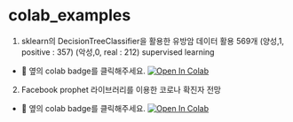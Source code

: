 # colab_examples

1. sklearn의 DecisionTreeClassifier을 활용한 유방암 데이터 활용 569개 (양성,1, positive : 357) (악성,0, real : 212) supervised learning

- 👀 옆의 colab badge를 클릭해주세요. <a href="https://colab.research.google.com/github/Kwater-AILab/colab_examples/blob/main/20220214_Lab_example_classification_in_test.ipynb">
  <img src="https://colab.research.google.com/assets/colab-badge.svg" alt="Open In Colab"/>
</a><br>

2. Facebook prophet 라이브러리를 이용한 코로나 확진자 전망 
- 👀 옆의 colab badge를 클릭해주세요. <a href="https://colab.research.google.com/github/Kwater-AILab/colab_examples/blob/main/corona19_confirmed_prediction.ipynb">
  <img src="https://colab.research.google.com/assets/colab-badge.svg" alt="Open In Colab"/>
</a><br>
